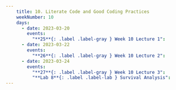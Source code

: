 ```yaml
---
    title: 10. Literate Code and Good Coding Practices
    weekNumber: 10
    days:
      - date: 2023-03-20
        events:
          "**25**{: .label .label-gray } Week 10 Lecture 1":
      - date: 2023-03-22
        events:
          "**26**{: .label .label-gray } Week 10 Lecture 2":
      - date: 2023-03-24
        events:
          "**27**{: .label .label-gray } Week 10 Lecture 3":
          "**Lab 8**{: .label .label-lab } Survival Analysis":         
---
```

